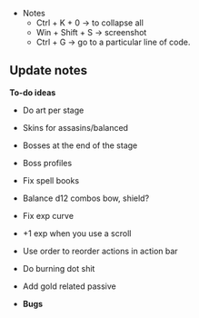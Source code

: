 - Notes
    - Ctrl + K + 0     -> to collapse all
    - Win + Shift + S  -> screenshot
    - Ctrl + G         -> go to a particular line of code.

**Update notes**
- 


**To-do ideas**
- Do art per stage
- Skins for assasins/balanced
- Bosses at the end of the stage
- Boss profiles
- Fix spell books
- Balance d12 combos bow, shield?
- Fix exp curve
- +1 exp when you use a scroll
- Use order to reorder actions in action bar
- Do burning dot shit
- Add gold related passive

- **Bugs**